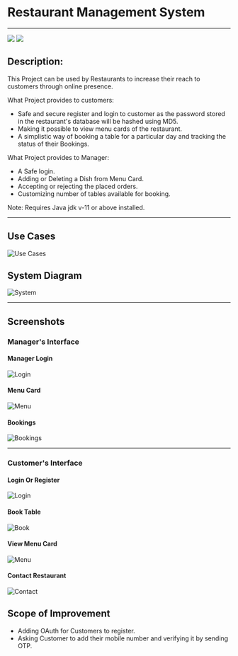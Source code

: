 
# Restaurant Management System

---

<img src="https://img.shields.io/badge/GUI%20toolkit-JavaFX-blue">  
<img src="https://img.shields.io/badge/DB-MongoDB-yellow">

## Description:

This Project can be used by Restaurants to increase their reach to customers through online presence.

What Project provides to customers:
- Safe and secure register and login to customer as the password stored in the restaurant's database will be hashed using MD5.
- Making it possible to view menu cards of the restaurant.
- A simplistic way of booking a table for a particular day and tracking the status  of their Bookings.


What Project provides to Manager:
- A Safe login.
- Adding or Deleting a Dish from Menu Card.
- Accepting or rejecting the placed orders.
- Customizing number of tables available for booking.
 

Note: Requires Java jdk v-11 or above installed.

***
## Use Cases
![Use Cases](/Documentation/Use%20Case.png)

## System Diagram
![System](/Documentation/System.png)

---

## Screenshots

### Manager's Interface

#### Manager Login
![Login](/Documentation/screenshots/Manager%20Login.jpg)

#### Menu Card
![Menu](/Documentation/screenshots/Edit%20Menu.jpg)

#### Bookings
![Bookings](/Documentation/screenshots/View%20and%20accept%20bookings.jpg)

---

### Customer's Interface

#### Login Or Register
![Login](/Documentation/screenshots/Customer%20Login%20or%20Register.jpg)

#### Book Table
![Book](/Documentation/screenshots/Book%20Table.jpg)

#### View Menu Card
![Menu](/Documentation/screenshots/View%20Menu.jpg)

#### Contact Restaurant
![Contact](/Documentation/screenshots/Contact%20Restaurant.jpg)

## Scope of Improvement
- Adding OAuth for Customers to register.
- Asking Customer to add their mobile number and verifying it by sending OTP.